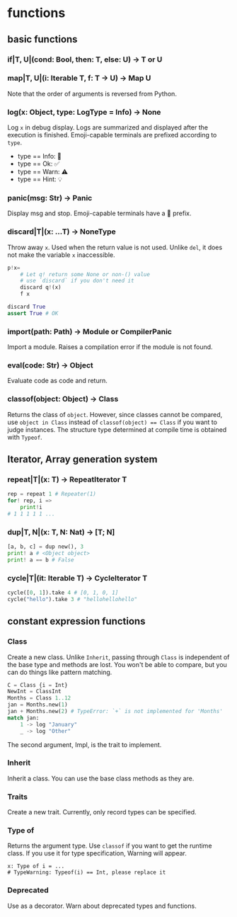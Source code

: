 # functions

## basic functions

### if|T, U|(cond: Bool, then: T, else: U) -> T or U

### map|T, U|(i: Iterable T, f: T -> U) -> Map U

Note that the order of arguments is reversed from Python.

### log(x: Object, type: LogType = Info) -> None

Log `x` in debug display. Logs are summarized and displayed after the execution is finished.
Emoji-capable terminals are prefixed according to `type`.

* type == Info: 💬
* type == Ok: ✅
* type == Warn: ⚠️
* type == Hint: 💡

### panic(msg: Str) -> Panic

Display msg and stop.
Emoji-capable terminals have a 🚨 prefix.

### discard|T|(x: ...T) -> NoneType

Throw away `x`. Used when the return value is not used. Unlike `del`, it does not make the variable `x` inaccessible.

```python
p!x=
    # Let q! return some None or non-() value
    # use `discard` if you don't need it
    discard q!(x)
    f x

discard True
assert True # OK
```

### import(path: Path) -> Module or CompilerPanic

Import a module. Raises a compilation error if the module is not found.

### eval(code: Str) -> Object

Evaluate code as code and return.

### classof(object: Object) -> Class

Returns the class of `object`.
However, since classes cannot be compared, use `object in Class` instead of `classof(object) == Class` if you want to judge instances.
The structure type determined at compile time is obtained with `Typeof`.

## Iterator, Array generation system

### repeat|T|(x: T) -> RepeatIterator T

```python
rep = repeat 1 # Repeater(1)
for! rep, i =>
    print!i
# 1 1 1 1 1 ...
```

### dup|T, N|(x: T, N: Nat) -> [T; N]

```python
[a, b, c] = dup new(), 3
print! a # <Object object>
print! a == b # False
```

### cycle|T|(it: Iterable T) -> CycleIterator T

```python
cycle([0, 1]).take 4 # [0, 1, 0, 1]
cycle("hello").take 3 # "hellohellohello"
```

## constant expression functions

### Class

Create a new class. Unlike `Inherit`, passing through `Class` is independent of the base type and methods are lost.
You won't be able to compare, but you can do things like pattern matching.

```python
C = Class {i = Int}
NewInt = ClassInt
Months = Class 1..12
jan = Months.new(1)
jan + Months.new(2) # TypeError: `+` is not implemented for 'Months'
match jan:
    1 -> log "January"
    _ -> log "Other"
```

The second argument, Impl, is the trait to implement.

### Inherit

Inherit a class. You can use the base class methods as they are.

### Traits

Create a new trait. Currently, only record types can be specified.

### Type of

Returns the argument type. Use `classof` if you want to get the runtime class.
If you use it for type specification, Warning will appear.

```python,compile_warn
x: Type of i = ...
# TypeWarning: Typeof(i) == Int, please replace it
```

### Deprecated

Use as a decorator. Warn about deprecated types and functions.
